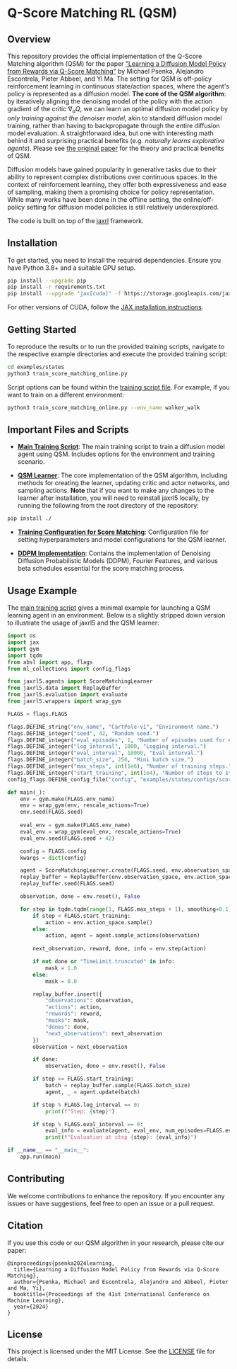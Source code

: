 # Q-Score Matching RL (QSM)

## Overview

This repository provides the official implementation of the Q-Score Matching algorithm (QSM) for the paper ["Learning a Diffusion Model Policy from Rewards via Q-Score Matching"](https://arxiv.org/abs/2312.11752) by Michael Psenka, Alejandro Escontrela, Pieter Abbeel, and Yi Ma. The setting for QSM is off-policy reinforcement learning in continuous state/action spaces, where the agent's policy is represented as a diffusion model. **The core of the QSM algorithm**: by iteratively aligning the denoising model of the policy with the action gradient of the critic $\nabla_a Q$, we can learn an optimal diffusion model policy by *only training against the denoiser model*, akin to standard diffusion model training, rather than having to backpropagate through the entire diffusion model evaluation. A straightforward idea, but one with interesting math behind it and surprising practical benefits (e.g. *naturally learns explorative agents*). Please see [the original paper](https://arxiv.org/abs/2312.11752) for the theory and practical benefits of QSM.

Diffusion models have gained popularity in generative tasks due to their ability to represent complex distributions over continuous spaces. In the context of reinforcement learning, they offer both expressiveness and ease of sampling, making them a promising choice for policy representation. While many works have been done in the offline setting, the online/off-policy setting for diffusion model policies is still relatively underexplored.

The code is built on top of the [jaxrl](https://github.com/ikostrikov/jaxrl) framework.

## Installation

To get started, you need to install the required dependencies. Ensure you have Python 3.8+ and a suitable GPU setup.

```bash
pip install --upgrade pip
pip install -r requirements.txt
pip install --upgrade "jax[cuda]" -f https://storage.googleapis.com/jax-releases/jax_cuda_releases.html
```

For other versions of CUDA, follow the [JAX installation instructions](https://github.com/google/jax#pip-installation-gpu-cuda).

## Getting Started

To reproduce the results or to run the provided training scripts, navigate to the respective example directories and execute the provided training script:

```bash
cd examples/states
python3 train_score_matching_online.py
```

Script options can be found within the [training script file](examples/states/train_score_matching_online.py). For example, if you want to train on a different environment:

```bash
python3 train_score_matching_online.py --env_name walker_walk
```

## Important Files and Scripts

- **[Main Training Script](examples/states/train_score_matching_online.py)**: The main training script to train a diffusion model agent using QSM. Includes options for the environment and training scenario.

- **[QSM Learner](jaxrl5/agents/score_matching/score_matching_learner.py)**: The core implementation of the QSM algorithm, including methods for creating the learner, updating critic and actor networks, and sampling actions. **Note** that if you want to make any changes to the learner after installation, you will need to reinstall jaxrl5 locally, by running the following from the root directory of the repository:
```bash
pip install ./
```

- **[Training Configuration for Score Matching](examples/states/configs/score_matching_config.py)**: Configuration file for setting hyperparameters and model configurations for the QSM learner.

- **[DDPM Implementation](jaxrl5/networks/diffusion.py)**: Contains the implementation of Denoising Diffusion Probabilistic Models (DDPM), Fourier Features, and various beta schedules essential for the score matching process.


## Usage Example

The [main training script](examples/states/train_score_matching_online.py) gives a minimal example for launching a QSM learning agent in an environment. Below is a slightly stripped down version to illustrate the usage of jaxrl5 and the QSM learner:

```python
import os
import jax
import gym
import tqdm
from absl import app, flags
from ml_collections import config_flags

from jaxrl5.agents import ScoreMatchingLearner
from jaxrl5.data import ReplayBuffer
from jaxrl5.evaluation import evaluate
from jaxrl5.wrappers import wrap_gym

FLAGS = flags.FLAGS

flags.DEFINE_string("env_name", "CartPole-v1", "Environment name.")
flags.DEFINE_integer("seed", 42, "Random seed.")
flags.DEFINE_integer("eval_episodes", 1, "Number of episodes used for evaluation.")
flags.DEFINE_integer("log_interval", 1000, "Logging interval.")
flags.DEFINE_integer("eval_interval", 10000, "Eval interval.")
flags.DEFINE_integer("batch_size", 256, "Mini batch size.")
flags.DEFINE_integer("max_steps", int(1e6), "Number of training steps.")
flags.DEFINE_integer("start_training", int(1e4), "Number of steps to start training.")
config_flags.DEFINE_config_file("config", "examples/states/configs/score_matching_config.py", "Training configuration file.")

def main(_):
    env = gym.make(FLAGS.env_name)
    env = wrap_gym(env, rescale_actions=True)
    env.seed(FLAGS.seed)
    
    eval_env = gym.make(FLAGS.env_name)
    eval_env = wrap_gym(eval_env, rescale_actions=True)
    eval_env.seed(FLAGS.seed + 42)

    config = FLAGS.config
    kwargs = dict(config)

    agent = ScoreMatchingLearner.create(FLAGS.seed, env.observation_space, env.action_space, **kwargs)
    replay_buffer = ReplayBuffer(env.observation_space, env.action_space, FLAGS.max_steps)
    replay_buffer.seed(FLAGS.seed)

    observation, done = env.reset(), False

    for step in tqdm.tqdm(range(1, FLAGS.max_steps + 1), smoothing=0.1):
        if step < FLAGS.start_training:
            action = env.action_space.sample()
        else:
            action, agent = agent.sample_actions(observation)
        
        next_observation, reward, done, info = env.step(action)

        if not done or "TimeLimit.truncated" in info:
            mask = 1.0
        else:
            mask = 0.0

        replay_buffer.insert({
            "observations": observation,
            "actions": action,
            "rewards": reward,
            "masks": mask,
            "dones": done,
            "next_observations": next_observation
        })
        observation = next_observation

        if done:
            observation, done = env.reset(), False

        if step >= FLAGS.start_training:
            batch = replay_buffer.sample(FLAGS.batch_size)
            agent, _ = agent.update(batch)

        if step % FLAGS.log_interval == 0:
            print(f"Step: {step}")

        if step % FLAGS.eval_interval == 0:
            eval_info = evaluate(agent, eval_env, num_episodes=FLAGS.eval_episodes)
            print(f"Evaluation at step {step}: {eval_info}")

if __name__ == "__main__":
    app.run(main)
```

## Contributing

We welcome contributions to enhance the repository. If you encounter any issues or have suggestions, feel free to open an issue or a pull request.

## Citation

If you use this code or our QSM algorithm in your research, please cite our paper:

```
@inproceedings{psenka2024learning,
  title={Learning a Diffusion Model Policy from Rewards via Q-Score Matching},
  author={Psenka, Michael and Escontrela, Alejandro and Abbeel, Pieter and Ma, Yi},
  booktitle={Proceedings of the 41st International Conference on Machine Learning},
  year={2024}
}
```

## License

This project is licensed under the MIT License. See the [LICENSE](LICENSE) file for details.